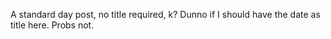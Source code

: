 A standard day post, no title required, k? Dunno if I should have the date as title here. Probs not.
